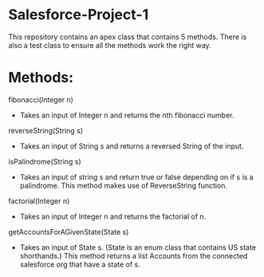 # Salesforce-Project-1
This repository contains an apex class that contains 5 methods. There is also a test class to ensure all the methods work the right way.

# Methods:

fibonacci(Integer n) 
  - Takes an input of Integer n and returns the nth fibonacci number.

reverseString(String s) 
  - Takes an input of String s and returns a reversed String of the input.

isPalindrome(String s) 
  - Takes an input of string s and return true or false depending on if s is a palindrome. This method makes use of
    ReverseString function.
    
    
factorial(Integer n)
  - Takes an input of Integer n and returns the factorial of n.
  
getAccountsForAGivenState(State s)
  - Takes an input of State s. (State is an enum class that contains US state shorthands.) This method returns a list Accounts
    from the connected salesforce org that have a state of s.
  



 
